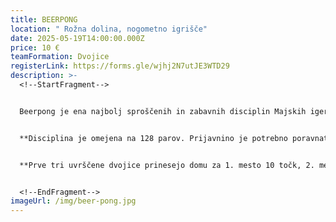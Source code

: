 ```yaml
---
title: BEERPONG
location: " Rožna dolina, nogometno igrišče"
date: 2025-05-19T14:00:00.000Z
price: 10 €
teamFormation: Dvojice
registerLink: https://forms.gle/wjhj2N7utJE3WTD29
description: >-
  <!--StartFragment-->


  Beerpong je ena najbolj sproščenih in zabavnih disciplin Majskih iger, ki prinaša veliko tekmovalnega duha. Igrajo jo dvojice (tudi mešane), cilj pa je z metom žogice zadeti nasprotnikov kozarček, ki ga nato odstranijo, vsebina pa se popije. Veljajo osnovna pravila glede metov, izbijanja in izpihovanja žogice. Vsaka ekipa lahko enkrat v igri zahteva preureditev kozarčkov. Zmaga ekipa, ki prva zadene vse nasprotnikove kozarčke, turnir pa poteka po sistemu izločanja. 


  **Disciplina je omejena na 128 parov. Prijavnino je potrebno poravnati najpozneje do 17.5. V nasprotnem primeru bomo prijavo zbrisali in ponovno odprli prijavni obrazec ter sproščena mesta prepustili prvim ekipam, ki na info točki poravnajo prijavnino.** 


  **Prve tri uvrščene dvojice prinesejo domu za 1. mesto 10 točk, 2. mesto 8 točk in 3. mesto 6 točk. Oba tekmovalca morata biti iz istega doma, da prineseta svojemu domu točke. Če sta oba tekmovalca iz različnih domov, izbereta za kateri dom bodo štele točke. Če je en član iz doma, drug pa ne, ne dobita točk.** 


  <!--EndFragment-->
imageUrl: /img/beer-pong.jpg
---
```


